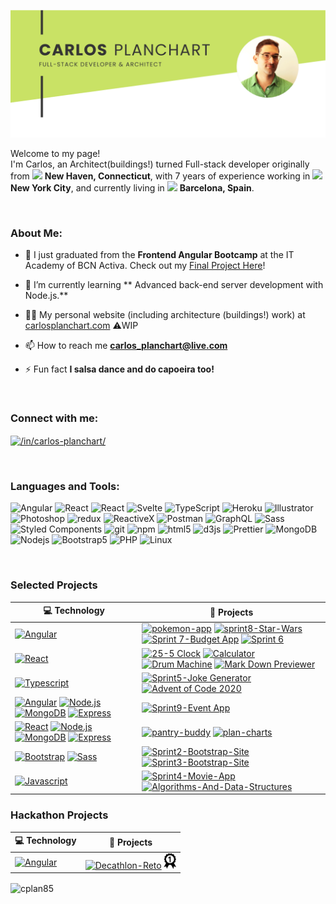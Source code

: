 ![image](profile-header.png)


<p>Welcome to my page! </br> I'm Carlos, an Architect(buildings!) turned Full-stack developer originally from <img src="https://cdn-icons-png.flaticon.com/512/197/197484.png" width="13"/> <b>New Haven, Connecticut</b>, with 7 years of experience working in <img src="https://cdn-icons-png.flaticon.com/512/284/284489.png" width="13"/><b>New York City</b>, and currently living in <img src="https://cdn-icons-png.flaticon.com/512/197/197593.png" width="13"/> <b>Barcelona, Spain</b>. </p>

</br>

<h3 align="left">About Me:</h3>

- 🔭 I just graduated from the <b>Frontend Angular Bootcamp</b> at the IT Academy of BCN Activa. Check out my [Final Project Here](https://github.com/cplan85/Sprint9-Events-App)!

- 🌱 I’m currently learning ** Advanced back-end server development with Node.js.**

- 👨‍💻 My personal website (including architecture (buildings!) work) at [carlosplanchart.com](https://www.carlosplanchart.com/) ⚠️WIP 

- 📫 How to reach me **carlos_planchart@live.com**

- ⚡ Fun fact **I salsa dance and do capoeira too!**

</br>
<h3 align="left">Connect with me:</h3>
<p align="left">
<a href="https://www.linkedin.com/in/carlos-planchart/" target="blank"><img align="center" src="https://raw.githubusercontent.com/rahuldkjain/github-profile-readme-generator/master/src/images/icons/Social/linked-in-alt.svg" alt="/in/carlos-planchart/" height="30" width="40" /></a>
</p>

</br>
<h3 align="left">Languages and Tools:</h3>
<p>
  <img alt="Angular" src="https://img.shields.io/badge/-Angular-DD0031?style=flat-square&logo=angular&logoColor=white" />
  <img alt="React" src="https://img.shields.io/badge/-React-45b8d8?style=flat-square&logo=react&logoColor=white" />
  <img alt="React" src="https://img.shields.io/badge/react_native-%2320232a.svg?style=flat-square&logo=react&logoColor=white" />
   <img alt="Svelte" src="https://img.shields.io/badge/svelte-%23f1413d.svg?style=flat-square&logo=svelte&logoColor=white" />
  <img alt="TypeScript" src="https://img.shields.io/badge/-TypeScript-007ACC?style=flat-square&logo=typescript&logoColor=white" />
  <img alt="Heroku" src="https://img.shields.io/badge/-Heroku-430098?style=flat-square&logo=heroku&logoColor=white" />
    <img alt="Illustrator" src="https://img.shields.io/badge/adobe%20illustrator-%23FF9A00.svg?style=flat-square&logo=adobe%20illustrator&logoColor=white" />
  <img alt="Photoshop" src="https://img.shields.io/badge/adobe%20photoshop-%2331A8FF.svg?style=flat-square&logo=adobe%20photoshop&logoColor=white" />
  <img alt="redux" src="https://img.shields.io/badge/-Redux-764ABC?style=flat-square&logo=redux&logoColor=white" />
  <img alt="ReactiveX" src="https://img.shields.io/badge/-RxJs-B7178C?style=flat-square&logo=reactivex&logoColor=white" />
   <img alt="Postman" src="https://img.shields.io/badge/Postman-FF6C37?style=flat-square&logo=postman&logoColor=white" />
  <img alt="GraphQL" src="https://img.shields.io/badge/-GraphQL-E10098?style=flat-square&logo=graphql&logoColor=white" />
  <img alt="Sass" src="https://img.shields.io/badge/-Sass-CC6699?style=flat-square&logo=sass&logoColor=white" />
  <img alt="Styled Components" src="https://img.shields.io/badge/-Styled_Components-db7092?style=flat-square&logo=styled-components&logoColor=white" />
  <img alt="git" src="https://img.shields.io/badge/-Git-F05032?style=flat-square&logo=git&logoColor=white" />
  <img alt="npm" src="https://img.shields.io/badge/-NPM-CB3837?style=flat-square&logo=npm&logoColor=white" />
  <img alt="html5" src="https://img.shields.io/badge/-HTML5-E34F26?style=flat-square&logo=html5&logoColor=white" />
  <img alt="d3js" src="https://img.shields.io/badge/-D3.js-F9A03C?style=flat-square&logo=d3.js&logoColor=white" />
  <img alt="Prettier" src="https://img.shields.io/badge/-Prettier-F7B93E?style=flat-square&logo=prettier&logoColor=white" />
  <img alt="MongoDB" src="https://img.shields.io/badge/-MongoDB-13aa52?style=flat-square&logo=mongodb&logoColor=white" />
  <img alt="Nodejs" src="https://img.shields.io/badge/-Nodejs-43853d?style=flat-square&logo=Node.js&logoColor=white" />
   <img alt="Bootstrap5" src="https://img.shields.io/badge/bootstrap-%23563D7C.svg?style=flat-square&logo=bootstrap&logoColor=white" />
   <img alt="PHP" src="https://img.shields.io/badge/php-%23777BB4.svg?style=flat-square&logo=php&logoColor=white" />
    <img alt="Linux" src="https://img.shields.io/badge/Linux-FCC624?style=flat-square&logo=linux&logoColor=white" />
    </p>

</br>
 <h3>Selected Projects</h3>
 
<!-- START OF PROFILE STACK, DO NOT REMOVE https://ileriayo.github.io/markdown-badges/ -->
| 💻 **Technology** | 🚀 **Projects** |
| - | - |
| [![Angular](https://img.shields.io/static/v1?label=&message=Angular&color=DD0031&logo=Angular&logoColor=FFFFFF)](https://angular.io/)  | [![pokemon-app](https://img.shields.io/static/v1?label=&message=Pokemon-App&color=000605&logo=github&logoColor=FFFFFF&labelColor=000605)](https://github.com/cplan85/Pokemon-App) [![sprint8-Star-Wars](https://img.shields.io/static/v1?label=&message=Sprint8-Star-Wars&color=000605&logo=github&logoColor=FFFFFF&labelColor=000605)](https://github.com/cplan85/Sprint8-Star-Wars) [![Sprint 7-Budget App](https://img.shields.io/static/v1?label=&message=Sprint7-Budget-App&color=000605&logo=github&logoColor=FFFFFF&labelColor=000605)](https://github.com/cplan85/Sprint7) [![Sprint 6](https://img.shields.io/static/v1?label=&message=Sprint6-Story-App&color=000605&logo=github&logoColor=FFFFFF&labelColor=000605)](https://github.com/cplan85/Sprint6) |
| [![React](https://img.shields.io/static/v1?label=&message=React&color=45b8d8&logo=React&logoColor=FFFFFF)](https://reactjs.org/) | [![25-5 Clock](https://img.shields.io/static/v1?label=&message=25-5-clock&color=000605&logo=github&logoColor=FFFFFF&labelColor=000605)](https://github.com/cplan85/FCC_25-5-Clock) [![Calculator](https://img.shields.io/static/v1?label=&message=Calculator-App&color=000605&logo=github&logoColor=FFFFFF&labelColor=000605)](https://github.com/cplan85/FCC_Calculator)  [![Drum Machine](https://img.shields.io/static/v1?label=&message=Drum-Machine-App&color=000605&logo=github&logoColor=FFFFFF&labelColor=000605)](https://github.com/cplan85/FCC_drumMachine) [![Mark Down Previewer](https://img.shields.io/static/v1?label=&message=Markdown-Previewer-App&color=000605&logo=github&logoColor=FFFFFF&labelColor=000605)](https://github.com/cplan85/FCC_markdownPreviewer) |
| [![Typescript](https://img.shields.io/static/v1?label=&message=Typescript&color=007ACC&logo=TypeScript&logoColor=FFFFFF)](https://www.typescriptlang.org/) | [![Sprint5-Joke Generator](https://img.shields.io/static/v1?label=&message=Sprint5-Joke-and-Color-Generator&color=000605&logo=github&logoColor=FFFFFF&labelColor=000605)](https://github.com/cplan85/Sprint5-Acudits)  [![Advent of Code 2020](https://img.shields.io/static/v1?label=&message=Advent-Of-Code-2020&color=000605&logo=github&logoColor=FFFFFF&labelColor=000605)](https://github.com/cplan85/AOC_exercises) |
| [![Angular](https://img.shields.io/static/v1?label=&message=Angular&color=DD0031&logo=Angular&logoColor=FFFFFF)](https://angular.io/) [![Node.js](https://img.shields.io/static/v1?label=&message=Node.js&color=339933&logo=Node.js&logoColor=FFFFFF)](https://nodejs.org/en/)  [![MongoDB](https://img.shields.io/static/v1?label=&message=MongoDB&color=339933&logo=mongodb&logoColor=FFFFFF)](https://nodejs.org/en/) [![Express](https://img.shields.io/static/v1?label=&message=Express&color=2361DAFB&logo=express&logoColor=FFFFFF)](https://expressjs.com/)| [![Sprint9-Event App](https://img.shields.io/static/v1?label=&message=Sprint-9-Event-App&color=000605&logo=github&logoColor=FFFFFF&labelColor=000605)](https://github.com/cplan85/Sprint9-Events-App) |
| [![React](https://img.shields.io/static/v1?label=&message=React&color=45b8d8&logo=React&logoColor=FFFFFF)](https://reactjs.org/) [![Node.js](https://img.shields.io/static/v1?label=&message=Node.js&color=339933&logo=Node.js&logoColor=FFFFFF)](https://nodejs.org/en/)  [![MongoDB](https://img.shields.io/static/v1?label=&message=MongoDB&color=339933&logo=mongodb&logoColor=FFFFFF)](https://nodejs.org/en/) [![Express](https://img.shields.io/static/v1?label=&message=Express&color=2361DAFB&logo=express&logoColor=FFFFFF)](https://expressjs.com/)| [![pantry-buddy](https://img.shields.io/static/v1?label=&message=Pantry-Buddy-Recipe-Search-App&color=000605&logo=gitlab&logoColor=FFFFFF&labelColor=000605)](https://gitlab.com/cplan485/bcs_project) [![plan-charts](https://img.shields.io/static/v1?label=&message=Architecture-Detail-Search-App&color=000605&logo=gitlab&logoColor=FFFFFF&labelColor=000605)](https://gitlab.com/cplan485/plan-charts) |
| [![Bootstrap](https://img.shields.io/static/v1?label=&message=Bootstrap5&color=8912FC&logo=bootstrap&logoColor=FFFFFF)](https://getbootstrap.com/) [![Sass](https://img.shields.io/static/v1?label=&message=SASS&color=CC6699&logo=SASS&logoColor=FFFFFF)](https://getbootstrap.com/)| [![Sprint2-Bootstrap-Site](https://img.shields.io/static/v1?label=&message=Sprint2-Bootstrap-Layout&color=000605&logo=github&logoColor=FFFFFF&labelColor=000605)](https://github.com/cplan85/Sprint2-Bootstrap-SASS) [![Sprint3-Bootstrap-Site](https://img.shields.io/static/v1?label=&message=Sprint3-ECOMMERCE-Layout&color=000605&logo=github&logoColor=FFFFFF&labelColor=000605)](https://github.com/cplan85/Sprint3-Shop) |
| [![Javascript](https://img.shields.io/static/v1?label=&message=Javascript&color=F7E018&logo=Javascript&logoColor=FFFFFF)](https://www.javascript.com/)| [![Sprint4-Movie-App](https://img.shields.io/static/v1?label=&message=Sprint4-Movie-Algorithms&color=000605&logo=github&logoColor=FFFFFF&labelColor=000605)](https://github.com/cplan85/Sprint4-movies) [![Algorithms-And-Data-Structures](https://img.shields.io/static/v1?label=&message=FCC-Algorithms-And-Data-Structures&color=000605&logo=freecodecamp&logoColor=FFFFFF&labelColor=000605)](https://www.freecodecamp.org/certification/fcc37565cfa/javascript-algorithms-and-data-structures) |
<!-- END OF PROFILE STACK, DO NOT REMOVE -->
<h3>Hackathon Projects</h3>

| 💻 **Technology** | 🚀 **Projects** |
| - | - |
| [![Angular](https://img.shields.io/static/v1?label=&message=Angular&color=DD0031&logo=Angular&logoColor=FFFFFF)](https://angular.io/)  | [![Decathlon-Reto](https://img.shields.io/static/v1?label=&message=2022-NUWE-Decathlon-Challenge&color=000605&logo=github&logoColor=FFFFFF&labelColor=000605)](https://github.com/cplan85/Angular-Decathlon-Reto) <img src="1stPrize.png" width="20"/>|


<p><img align="center" src="https://github-readme-streak-stats.herokuapp.com/?user=cplan85&" alt="cplan85" /></p>
